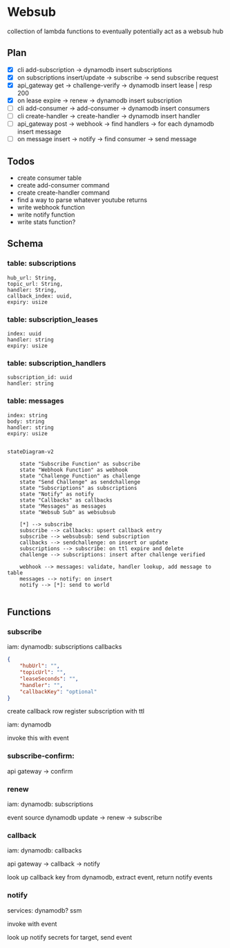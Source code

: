 # Websub

collection of lambda functions to eventually potentially act as a websub hub

## Plan

- [x] cli add-subscription -> dynamodb insert subscriptions
- [x] on subscriptions insert/update -> subscribe -> send subscribe request
- [x] api_gateway get -> challenge-verify -> dynamodb insert lease | resp 200
- [x] on lease expire -> renew -> dynamodb insert subscription
- [ ] cli add-consumer -> add-consumer -> dynamodb insert consumers
- [ ] cli create-handler -> create-handler -> dynamodb insert handler
- [ ] api_gateway post -> webhook -> find handlers -> for each dynamodb insert message
- [ ] on message insert -> notify -> find consumer -> send message

## Todos

- create consumer table
- create add-consumer command
- create create-handler command
- find a way to parse whatever youtube returns
- write webhook function
- write notify function
- write stats function?

## Schema

### table: subscriptions
    hub_url: String,
    topic_url: String,
    handler: String,
    callback_index: uuid,
    expiry: usize

### table: subscription_leases
    index: uuid
    handler: string
    expiry: usize

### table: subscription_handlers
    subscription_id: uuid
    handler: string

### table: messages
    index: string
    body: string
    handler: string
    expiry: usize

```mermaid

stateDiagram-v2

    state "Subscribe Function" as subscribe
    state "Webhook Function" as webhook
    state "Challenge Function" as challenge
    state "Send Challenge" as sendchallenge
    state "Subscriptions" as subscriptions
    state "Notify" as notify
    state "Callbacks" as callbacks
    state "Messages" as messages
    state "Websub Sub" as websubsub

    [*] --> subscribe
    subscribe --> callbacks: upsert callback entry
    subscribe --> websubsub: send subscription
    callbacks --> sendchallenge: on insert or update
    subscriptions --> subscribe: on ttl expire and delete
    challenge --> subscriptions: insert after challenge verified

    webhook --> messages: validate, handler lookup, add message to table
    messages --> notify: on insert
    notify --> [*]: send to world


```






## Functions

### subscribe
iam: dynamodb:
    subscriptions
    callbacks

```json
{
    "hubUrl": "",
    "topicUrl": "",
    "leaseSeconds": "",
    "handler": "",
    "callbackKey": "optional"
}
```

create callback row
register subscription with ttl


iam: dynamodb

invoke this with event

### subscribe-confirm:
api gateway -> confirm

### renew

iam: dynamodb:
    subscriptions

event source
dynamodb update -> renew -> subscribe




### callback

iam: dynamodb:
    callbacks

api gateway -> callback -> notify


look up callback key from dynamodb, extract event, return notify events


### notify

services: dynamodb? ssm

invoke with event

look up notify secrets for target, send event